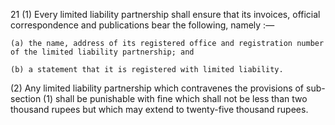 21
(1) Every limited liability partnership shall ensure that its invoices, official correspondence and publications bear the following, namely :—

    (a)	the name, address of its registered office and registration number of the limited liability partnership; and

    (b)	a statement that it is registered with limited liability.

(2) Any limited liability partnership which contravenes the provisions of sub-section (1) shall be punishable with fine which shall not be less than two thousand rupees but which may extend to twenty-five thousand rupees.

